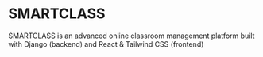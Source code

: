 # SMARTCLASS
SMARTCLASS is an advanced online classroom management platform built with Django (backend) and React &amp; Tailwind CSS (frontend)
